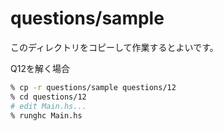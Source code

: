 # questions/sample

このディレクトリをコピーして作業するとよいです。

Q12を解く場合

```sh
% cp -r questions/sample questions/12
% cd questions/12
# edit Main.hs...
% runghc Main.hs
```
